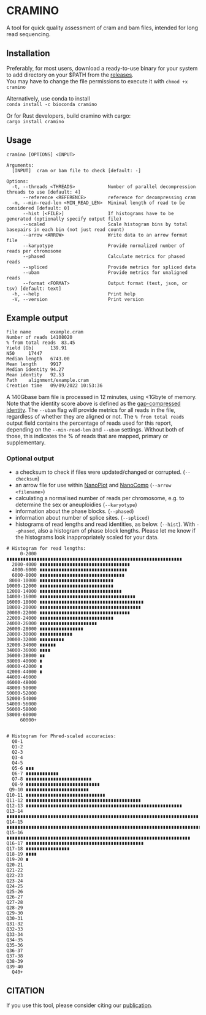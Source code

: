 # CRAMINO

A tool for quick quality assessment of cram and bam files, intended for long read sequencing.

## Installation

Preferably, for most users, download a ready-to-use binary for your system to add directory on your $PATH from the [releases](https://github.com/wdecoster/cramino/releases).  
You may have to change the file permissions to execute it with `chmod +x cramino`

Alternatively, use conda to install  
`conda install -c bioconda cramino`

Or for Rust developers, build cramino with cargo:  
`cargo install cramino`

## Usage

```text
cramino [OPTIONS] <INPUT>

Arguments:
  [INPUT]  cram or bam file to check [default: -]

Options:
  -t, --threads <THREADS>            Number of parallel decompression threads to use [default: 4]
      --reference <REFERENCE>        reference for decompressing cram
  -m, --min-read-len <MIN_READ_LEN>  Minimal length of read to be considered [default: 0]
      --hist [<FILE>]                If histograms have to be generated (optionally specify output file)
      --scaled                       Scale histogram bins by total basepairs in each bin (not just read count)
      --arrow <ARROW>                Write data to an arrow format file
      --karyotype                    Provide normalized number of reads per chromosome
      --phased                       Calculate metrics for phased reads
      --spliced                      Provide metrics for spliced data
      --ubam                         Provide metrics for unaligned reads
      --format <FORMAT>              Output format (text, json, or tsv) [default: text]
  -h, --help                         Print help
  -V, --version                      Print version
```

## Example output

```text
File name       example.cram
Number of reads 14108020
% from total reads  83.45
Yield [Gb]      139.91
N50     17447
Median length   6743.00
Mean length     9917
Median identity 94.27
Mean identity   92.53
Path    alignment/example.cram
Creation time   09/09/2022 10:53:36
```

A 140Gbase bam file is processed in 12 minutes, using <1Gbyte of memory. Note that the identity score above is defined as the [gap-compressed identity](https://lh3.github.io/2018/11/25/on-the-definition-of-sequence-identity). The `--ubam` flag will provide metrics for all reads in the file, regardless of whether they are aligned or not.
The `% from total reads` output field contains the percentage of reads used for this report, depending on the `--min-read-len` and `--ubam` settings. Without both of those, this indicates the % of reads that are mapped, primary or supplementary.

### Optional output

* a checksum to check if files were updated/changed or corrupted. (`--checksum`)
* an arrow file for use within [NanoPlot](https://github.com/wdecoster/NanoPlot) and [NanoComp](https://github.com/wdecoster/nanocomp) (`--arrow <filename>`)
* calculating a normalised number of reads per chromosome, e.g. to determine the sex or aneuploidies (`--karyotype`)
* information about the phase blocks. (`--phased`)
* information about number of splice sites. (`--spliced`)
* histograms of read lengths and read identities, as below. (`--hist`). With `--phased`, also a histogram of phase block lengths. Please let me know if the histograms look inappropriately scaled for your data.

```text
# Histogram for read lengths:
     0-2000 ∎∎∎∎∎∎∎∎∎∎∎∎∎∎∎∎∎∎∎∎∎∎∎∎∎∎∎∎∎∎∎∎∎∎∎∎∎∎∎∎∎∎∎∎∎∎∎∎∎∎∎∎∎∎∎∎∎∎∎∎∎∎∎∎
  2000-4000 ∎∎∎∎∎∎∎∎∎∎∎∎∎∎∎∎∎∎∎∎∎∎∎∎∎∎∎∎∎∎∎∎∎
  4000-6000 ∎∎∎∎∎∎∎∎∎∎∎∎∎∎∎∎∎∎∎∎∎∎∎∎∎∎∎∎∎∎∎∎
  6000-8000 ∎∎∎∎∎∎∎∎∎∎∎∎∎∎∎∎∎∎∎∎∎∎∎∎∎∎∎∎∎∎∎
 8000-10000 ∎∎∎∎∎∎∎∎∎∎∎∎∎∎∎∎∎∎∎∎∎∎∎∎∎∎∎
10000-12000 ∎∎∎∎∎∎∎∎∎∎∎∎∎∎∎∎∎∎∎∎∎∎∎∎∎∎∎
12000-14000 ∎∎∎∎∎∎∎∎∎∎∎∎∎∎∎∎∎∎∎∎∎∎∎∎∎∎∎∎∎∎
14000-16000 ∎∎∎∎∎∎∎∎∎∎∎∎∎∎∎∎∎∎∎∎∎∎∎∎∎∎∎∎∎∎∎∎∎∎∎
16000-18000 ∎∎∎∎∎∎∎∎∎∎∎∎∎∎∎∎∎∎∎∎∎∎∎∎∎∎∎∎∎∎∎∎∎∎∎∎∎∎
18000-20000 ∎∎∎∎∎∎∎∎∎∎∎∎∎∎∎∎∎∎∎∎∎∎∎∎∎∎∎∎∎∎∎∎∎∎∎∎∎
20000-22000 ∎∎∎∎∎∎∎∎∎∎∎∎∎∎∎∎∎∎∎∎∎∎∎∎∎∎∎∎∎∎∎∎∎
22000-24000 ∎∎∎∎∎∎∎∎∎∎∎∎∎∎∎∎∎∎∎∎∎∎∎∎∎∎∎
24000-26000 ∎∎∎∎∎∎∎∎∎∎∎∎∎∎∎∎∎∎∎∎∎
26000-28000 ∎∎∎∎∎∎∎∎∎∎∎∎∎∎∎∎
28000-30000 ∎∎∎∎∎∎∎∎∎∎∎∎
30000-32000 ∎∎∎∎∎∎∎∎∎
32000-34000 ∎∎∎∎∎∎
34000-36000 ∎∎∎∎
36000-38000 ∎∎
38000-40000 ∎
40000-42000 ∎
42000-44000 ∎
44000-46000 
46000-48000 
48000-50000 
50000-52000 
52000-54000 
54000-56000 
56000-58000 
58000-60000 
     60000+ 


# Histogram for Phred-scaled accuracies:
  Q0-1 
  Q1-2 
  Q2-3 
  Q3-4 
  Q4-5 
  Q5-6 ∎∎∎
  Q6-7 ∎∎∎∎∎∎∎∎∎∎∎∎
  Q7-8 ∎∎∎∎∎∎∎∎∎∎∎∎∎∎∎∎∎∎∎∎∎∎∎∎
  Q8-9 ∎∎∎∎∎∎∎∎∎∎∎∎∎∎∎∎∎∎∎∎∎∎∎∎∎∎∎
 Q9-10 ∎∎∎∎∎∎∎∎∎∎∎∎∎∎∎∎∎∎∎∎∎∎∎
Q10-11 ∎∎∎∎∎∎∎∎∎∎∎∎∎∎∎∎∎∎∎∎∎∎∎∎∎∎∎∎∎
Q11-12 ∎∎∎∎∎∎∎∎∎∎∎∎∎∎∎∎∎∎∎∎∎∎∎∎∎∎∎∎∎∎∎∎∎∎∎∎∎∎∎∎∎∎
Q12-13 ∎∎∎∎∎∎∎∎∎∎∎∎∎∎∎∎∎∎∎∎∎∎∎∎∎∎∎∎∎∎∎∎∎∎∎∎∎∎∎∎∎∎∎∎∎∎∎∎∎∎∎∎∎∎∎∎∎
Q13-14 ∎∎∎∎∎∎∎∎∎∎∎∎∎∎∎∎∎∎∎∎∎∎∎∎∎∎∎∎∎∎∎∎∎∎∎∎∎∎∎∎∎∎∎∎∎∎∎∎∎∎∎∎∎∎∎∎∎∎∎∎∎∎∎∎∎∎∎∎∎∎
Q14-15 ∎∎∎∎∎∎∎∎∎∎∎∎∎∎∎∎∎∎∎∎∎∎∎∎∎∎∎∎∎∎∎∎∎∎∎∎∎∎∎∎∎∎∎∎∎∎∎∎∎∎∎∎∎∎∎∎∎∎∎∎∎∎∎∎∎∎∎∎∎∎∎∎∎∎∎
Q15-16 ∎∎∎∎∎∎∎∎∎∎∎∎∎∎∎∎∎∎∎∎∎∎∎∎∎∎∎∎∎∎∎∎∎∎∎∎∎∎∎∎∎∎∎∎∎∎∎∎∎∎∎∎∎∎∎∎∎∎∎∎∎∎∎∎∎∎∎
Q16-17 ∎∎∎∎∎∎∎∎∎∎∎∎∎∎∎∎∎∎∎∎∎∎∎∎∎∎∎∎∎∎∎∎∎∎∎∎∎∎∎∎∎∎∎
Q17-18 ∎∎∎∎∎∎∎∎∎∎∎∎∎∎∎∎
Q18-19 ∎∎∎∎
Q19-20 ∎
Q20-21 
Q21-22 
Q22-23 
Q23-24 
Q24-25 
Q25-26 
Q26-27 
Q27-28 
Q28-29 
Q29-30 
Q30-31 
Q31-32 
Q32-33 
Q33-34 
Q34-35 
Q35-36 
Q36-37 
Q37-38 
Q38-39 
Q39-40 
  Q40+ 
```

## CITATION

If you use this tool, please consider citing our [publication](https://academic.oup.com/bioinformatics/article/39/5/btad311/7160911).
